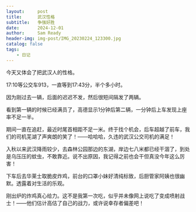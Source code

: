 ```yaml
---
layout:     post
title:      武汉性格
subtitle:   争强好胜
date:       2024-12-01
author:     Sam Ready
header-img: img-post/IMG_20230224_123300.jpg
catalog: false
tags:
    - 日记
---
```


今天又体会了把武汉人的性格。

17:10等公交车913，一直等到17:43分，半个多小时。

因为刚过去一辆，后面的迟迟不发，然后很短间隔发了两辆。

看到第一辆的时候已经满员了，高德显示1分钟后第二辆，一分钟后上车发现上座率不足一半。

期间一直在追赶，最近时尾首相距不足一米。终于找个机会，后车超越了前车，我们的司机芜湖了声爽朗的笑了！——哈哈哈，久违的武汉公交司机的满足！

入秋以来武汉降雨较少，去森林公园那边的东湖，岸边七八米都已经干涸了，到处是乌压压的蚊虫，不敢靠近。说不出原因，我记得之前也会干但真没今年这么厉害！

下车后去华莱士取脆皮炸鸡，前台的口罩小妹好清纯标致，后厨管家阿姨也很幽默。透露着对生活的乐观。

刚出炉的炸鸡真心给力。这不是我第一次吃，似乎并未像网上说吃了变成喷射战士！——他们估计高估了自己的战力，或许说幸存者偏差吧！
